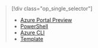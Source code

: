 > [!div class="op_single_selector"]
>- [Azure Portal Preview](../articles/load-balancer/load-balancer-get-started-ilb-arm-portal.md)
>- [PowerShell](../articles/load-balancer/load-balancer-get-started-ilb-arm-ps.md)
>- [Azure CLI](../articles/load-balancer/load-balancer-get-started-ilb-arm-cli.md)
>- [Template](../articles/load-balancer/load-balancer-get-started-ilb-arm-template.md)